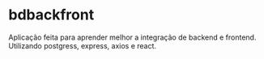 # bdbackfront


Aplicação feita para aprender melhor a integração de backend e frontend. Utilizando postgress, express, axios e react.
